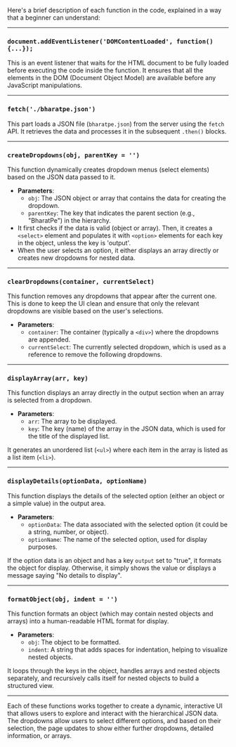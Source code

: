 Here's a brief description of each function in the code, explained in a way that a beginner can understand:

---

### `document.addEventListener('DOMContentLoaded', function() {...});`
This is an event listener that waits for the HTML document to be fully loaded before executing the code inside the function. It ensures that all the elements in the DOM (Document Object Model) are available before any JavaScript manipulations.

---

### `fetch('./bharatpe.json')`
This part loads a JSON file (`bharatpe.json`) from the server using the `fetch` API. It retrieves the data and processes it in the subsequent `.then()` blocks.

---

### `createDropdowns(obj, parentKey = '')`
This function dynamically creates dropdown menus (select elements) based on the JSON data passed to it. 

- **Parameters**:
  - `obj`: The JSON object or array that contains the data for creating the dropdown.
  - `parentKey`: The key that indicates the parent section (e.g., "BharatPe") in the hierarchy.
- It first checks if the data is valid (object or array). Then, it creates a `<select>` element and populates it with `<option>` elements for each key in the object, unless the key is 'output'.
- When the user selects an option, it either displays an array directly or creates new dropdowns for nested data.

---

### `clearDropdowns(container, currentSelect)`
This function removes any dropdowns that appear after the current one. This is done to keep the UI clean and ensure that only the relevant dropdowns are visible based on the user's selections.

- **Parameters**:
  - `container`: The container (typically a `<div>`) where the dropdowns are appended.
  - `currentSelect`: The currently selected dropdown, which is used as a reference to remove the following dropdowns.

---

### `displayArray(arr, key)`
This function displays an array directly in the output section when an array is selected from a dropdown.

- **Parameters**:
  - `arr`: The array to be displayed.
  - `key`: The key (name) of the array in the JSON data, which is used for the title of the displayed list.

It generates an unordered list (`<ul>`) where each item in the array is listed as a list item (`<li>`).

---

### `displayDetails(optionData, optionName)`
This function displays the details of the selected option (either an object or a simple value) in the output area.

- **Parameters**:
  - `optionData`: The data associated with the selected option (it could be a string, number, or object).
  - `optionName`: The name of the selected option, used for display purposes.

If the option data is an object and has a key `output` set to "true", it formats the object for display. Otherwise, it simply shows the value or displays a message saying "No details to display".

---

### `formatObject(obj, indent = '')`
This function formats an object (which may contain nested objects and arrays) into a human-readable HTML format for display.

- **Parameters**:
  - `obj`: The object to be formatted.
  - `indent`: A string that adds spaces for indentation, helping to visualize nested objects.
  
It loops through the keys in the object, handles arrays and nested objects separately, and recursively calls itself for nested objects to build a structured view.

---

Each of these functions works together to create a dynamic, interactive UI that allows users to explore and interact with the hierarchical JSON data. The dropdowns allow users to select different options, and based on their selection, the page updates to show either further dropdowns, detailed information, or arrays.